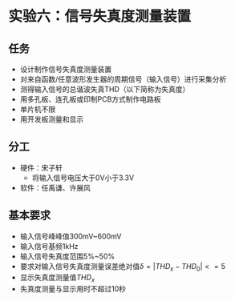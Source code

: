 # 实验六：信号失真度测量装置

## 任务

- 设计制作信号失真度测量装置
- 对来自函数/任意波形发生器的周期信号（输入信号）进行采集分析
- 测得输入信号的总谐波失真THD（以下简称为失真度）
- 用多孔板、连孔板或印制PCB方式制作电路板
- 单片机不限
- 用开发板测量和显示

## 分工

- 硬件：宋子轩
    - 将输入信号电压大于0V小于3.3V
- 软件：任禹谦、许展风

## 基本要求

- 输入信号峰峰值300mV~600mV
- 输入信号基频1kHz
- 输入信号失真度范围5%~50%
- 要求对输入信号失真度测量误差绝对值$\delta=|THD_x-THD_0|<=5%$
- 显示失真度测量值$THD_x$
- 失真度测量与显示用时不超过10秒
